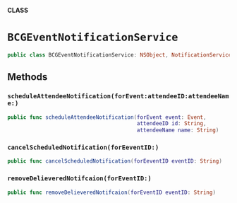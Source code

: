**CLASS**

# `BCGEventNotificationService`

```swift
public class BCGEventNotificationService: NSObject, NotificationServiceProvider
```

## Methods
### `scheduleAttendeeNotification(forEvent:attendeeID:attendeeName:)`

```swift
public func scheduleAttendeeNotification(forEvent event: Event,
                                         attendeeID id: String,
                                         attendeeName name: String)
```

### `cancelScheduledNotification(forEeventID:)`

```swift
public func cancelScheduledNotification(forEeventID eventID: String)
```

### `removeDelieveredNotifcaion(forEventID:)`

```swift
public func removeDelieveredNotifcaion(forEventID eventID: String)
```

